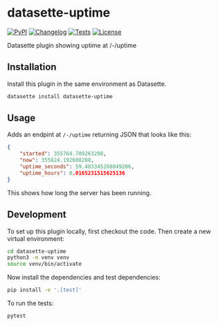 # datasette-uptime

[![PyPI](https://img.shields.io/pypi/v/datasette-uptime.svg)](https://pypi.org/project/datasette-uptime/)
[![Changelog](https://img.shields.io/github/v/release/simonw/datasette-uptime?include_prereleases&label=changelog)](https://github.com/simonw/datasette-uptime/releases)
[![Tests](https://github.com/simonw/datasette-uptime/actions/workflows/test.yml/badge.svg)](https://github.com/simonw/datasette-uptime/actions/workflows/test.yml)
[![License](https://img.shields.io/badge/license-Apache%202.0-blue.svg)](https://github.com/simonw/datasette-uptime/blob/main/LICENSE)

Datasette plugin showing uptime at /-/uptime

## Installation

Install this plugin in the same environment as Datasette.
```bash
datasette install datasette-uptime
```
## Usage

Adds an endpint at `/-/uptime` returning JSON that looks like this:
```json
{
    "started": 355764.709263208,
    "now": 355824.192608208,
    "uptime_seconds": 59.483345208049286,
    "uptime_hours": 0.0165231515625136
}
```
This shows how long the server has been running.

## Development

To set up this plugin locally, first checkout the code. Then create a new virtual environment:
```bash
cd datasette-uptime
python3 -m venv venv
source venv/bin/activate
```
Now install the dependencies and test dependencies:
```bash
pip install -e '.[test]'
```
To run the tests:
```bash
pytest
```
